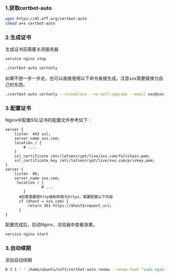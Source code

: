 ### 1.获取certbot-auto
```bash
wget https://dl.eff.org/certbot-auto
chmod a+x certbot-auto
```

### 2.生成证书
生成证书前需要关闭服务器
```bash
service nginx stop
```
```bash
./certbot-auto certonly
```

如果不想一步一步走，也可以直接使用以下命令直接生成。注意xxx需要替换为自己的东西。
```bash
./certbot-auto certonly --standalone --no-self-upgrade --email xxx@xxx.com --agree-tos -d xxx.com -d www.xxx.com
```

### 3.配置证书
Nginx中配置SSL证书的配置文件参考如下：

```nginx
server {
    listen  443 ssl;
    server_name xxx.com;
    location / {
        # ....
    }
    ssl_certificate /etc/letsencrypt/live/xxx.com/fullchain.pem;
    ssl_certificate_key /etc/letsencrypt/live/xxx.com/privkey.pem;
}
server {
    listen  80;
    server_name xxx.com;
     location / {
                # ...
        }
      #如果需要把http强制转换为https，需要配置以下内容
      if ($host = xxx.com) {
          return 301 https://$host$request_uri;
      } 
}
```
配置完成后，启动Nginx，浏览器中查看效果。
```bash
service nginx start
```

### 3.自动续期
添加自动续期
```bash
0 3 1 * * /home/ubuntu/soft/certbot-auto renew --renew-hook "sudo nginx -s reload"
```